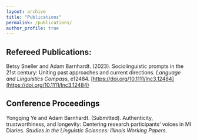 ```yaml
---
layout: archive
title: "Publications"
permalink: /publications/
author_profile: true
---
```


## Refereed Publications:

Betsy Sneller and Adam Barnhardt. (2023). Sociolinguistic prompts in the 21st century: Uniting past approaches and current directions. *Language and Linguistics Compass*, e12484. [https://doi.org/10.1111/lnc3.12484](https://doi.org/10.1111/lnc3.12484)

## Conference Proceedings

Yongqing Ye and Adam Barnhardt. (Submitted). Authenticity, trustworthiness, and longevity: Centering research participants’ voices in MI Diaries. *Studies in the Linguistic Sciences: Illinois Working Papers*.
